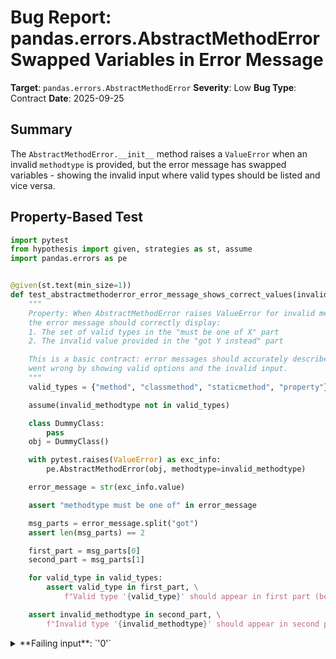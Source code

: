 # Bug Report: pandas.errors.AbstractMethodError Swapped Variables in Error Message

**Target**: `pandas.errors.AbstractMethodError`
**Severity**: Low
**Bug Type**: Contract
**Date**: 2025-09-25

## Summary

The `AbstractMethodError.__init__` method raises a `ValueError` when an invalid `methodtype` is provided, but the error message has swapped variables - showing the invalid input where valid types should be listed and vice versa.

## Property-Based Test

```python
import pytest
from hypothesis import given, strategies as st, assume
import pandas.errors as pe


@given(st.text(min_size=1))
def test_abstractmethoderror_error_message_shows_correct_values(invalid_methodtype):
    """
    Property: When AbstractMethodError raises ValueError for invalid methodtype,
    the error message should correctly display:
    1. The set of valid types in the "must be one of X" part
    2. The invalid value provided in the "got Y instead" part

    This is a basic contract: error messages should accurately describe what
    went wrong by showing valid options and the invalid input.
    """
    valid_types = {"method", "classmethod", "staticmethod", "property"}

    assume(invalid_methodtype not in valid_types)

    class DummyClass:
        pass
    obj = DummyClass()

    with pytest.raises(ValueError) as exc_info:
        pe.AbstractMethodError(obj, methodtype=invalid_methodtype)

    error_message = str(exc_info.value)

    assert "methodtype must be one of" in error_message

    msg_parts = error_message.split("got")
    assert len(msg_parts) == 2

    first_part = msg_parts[0]
    second_part = msg_parts[1]

    for valid_type in valid_types:
        assert valid_type in first_part, \
            f"Valid type '{valid_type}' should appear in first part (before 'got'), but got: {error_message}"

    assert invalid_methodtype in second_part, \
        f"Invalid type '{invalid_methodtype}' should appear in second part (after 'got'), but got: {error_message}"
```

<details>

<summary>
**Failing input**: `'0'`
</summary>
```
============================= test session starts ==============================
platform linux -- Python 3.13.2, pytest-8.4.1, pluggy-1.5.0
rootdir: /home/npc/pbt/agentic-pbt/worker_/47
plugins: anyio-4.9.0, hypothesis-6.139.1, asyncio-1.2.0, langsmith-0.4.29
asyncio: mode=Mode.STRICT, debug=False, asyncio_default_fixture_loop_scope=None, asyncio_default_test_loop_scope=function
collected 1 item

hypo.py F                                                                [100%]

=================================== FAILURES ===================================
_________ test_abstractmethoderror_error_message_shows_correct_values __________
  + Exception Group Traceback (most recent call last):
  |   File "/home/npc/pbt/agentic-pbt/worker_/47/hypo.py", line 7, in test_abstractmethoderror_error_message_shows_correct_values
  |     def test_abstractmethoderror_error_message_shows_correct_values(invalid_methodtype):
  |                    ^^^
  |   File "/home/npc/miniconda/lib/python3.13/site-packages/hypothesis/core.py", line 2124, in wrapped_test
  |     raise the_error_hypothesis_found
  | ExceptionGroup: Hypothesis found 2 distinct failures. (2 sub-exceptions)
  +-+---------------- 1 ----------------
    | Traceback (most recent call last):
    |   File "/home/npc/pbt/agentic-pbt/worker_/47/hypo.py", line 33, in test_abstractmethoderror_error_message_shows_correct_values
    |     assert len(msg_parts) == 2
    | AssertionError: assert 3 == 2
    |  +  where 3 = len(['methodtype must be one of ', ', ', " {'classmethod', 'method', 'staticmethod', 'property'} instead."])
    | Falsifying example: test_abstractmethoderror_error_message_shows_correct_values(
    |     invalid_methodtype='got',
    | )
    +---------------- 2 ----------------
    | Traceback (most recent call last):
    |   File "/home/npc/pbt/agentic-pbt/worker_/47/hypo.py", line 39, in test_abstractmethoderror_error_message_shows_correct_values
    |     assert valid_type in first_part, \
    |         f"Valid type '{valid_type}' should appear in first part (before 'got'), but got: {error_message}"
    | AssertionError: Valid type 'classmethod' should appear in first part (before 'got'), but got: methodtype must be one of 0, got {'classmethod', 'method', 'staticmethod', 'property'} instead.
    | assert 'classmethod' in 'methodtype must be one of 0, '
    | Falsifying example: test_abstractmethoderror_error_message_shows_correct_values(
    |     invalid_methodtype='0',
    | )
    +------------------------------------
============================ Hypothesis Statistics =============================
hypo.py::test_abstractmethoderror_error_message_shows_correct_values:

  - during reuse phase (0.03 seconds):
    - Typical runtimes: ~ 5-20 ms, of which < 1ms in data generation
    - 0 passing examples, 2 failing examples, 0 invalid examples
    - Found 2 distinct errors in this phase

  - Stopped because nothing left to do


=========================== short test summary info ============================
FAILED hypo.py::test_abstractmethoderror_error_message_shows_correct_values
============================== 1 failed in 0.26s ===============================
```
</details>

## Reproducing the Bug

```python
import pandas.errors as pe


class DummyClass:
    pass


obj = DummyClass()

try:
    pe.AbstractMethodError(obj, methodtype='0')
except ValueError as e:
    print(f"Actual error message:")
    print(f"  {e}")
    print()
    print(f"Expected error message:")
    print(f"  methodtype must be one of {{'method', 'classmethod', 'staticmethod', 'property'}}, got 0 instead.")
```

<details>

<summary>
ValueError with incorrect message formatting
</summary>
```
Actual error message:
  methodtype must be one of 0, got {'staticmethod', 'classmethod', 'property', 'method'} instead.

Expected error message:
  methodtype must be one of {'method', 'classmethod', 'staticmethod', 'property'}, got 0 instead.
```
</details>

## Why This Is A Bug

This violates the universal convention for validation error messages where "must be one of X" lists valid options and "got Y" shows the invalid input provided. The current implementation at line 298 of `pandas/errors/__init__.py` has the f-string variables in the wrong order, creating a confusing error message that tells users "methodtype must be one of 0" when '0' is actually the invalid value they provided. While the ValueError is still raised correctly and both the valid options and invalid input are present in the message, having them in swapped positions contradicts user expectations and standard Python error message patterns, potentially causing confusion when debugging.

## Relevant Context

The bug exists in the pandas errors module at `/home/npc/pbt/agentic-pbt/envs/pandas_env/lib/python3.13/site-packages/pandas/errors/__init__.py:298`. The AbstractMethodError class is used throughout pandas to provide clearer error messages for abstract methods that must be implemented in concrete classes. The validation of the `methodtype` parameter ensures only valid method types ('method', 'classmethod', 'staticmethod', 'property') are accepted. This is a straightforward formatting bug where the variables in the f-string template are simply in the wrong positions.

Documentation link: https://pandas.pydata.org/docs/reference/api/pandas.errors.AbstractMethodError.html

## Proposed Fix

```diff
--- a/pandas/errors/__init__.py
+++ b/pandas/errors/__init__.py
@@ -295,7 +295,7 @@ class AbstractMethodError(NotImplementedError):
         types = {"method", "classmethod", "staticmethod", "property"}
         if methodtype not in types:
             raise ValueError(
-                f"methodtype must be one of {methodtype}, got {types} instead."
+                f"methodtype must be one of {types}, got {methodtype} instead."
             )
         self.methodtype = methodtype
         self.class_instance = class_instance
```
